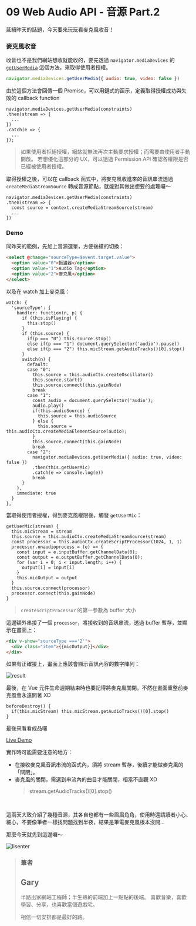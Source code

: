 # 09 Web Audio API - 音源 Part.2

延續昨天的話題，今天要來玩玩看麥克風收音！

### 麥克風收音

收音也不是我們網站想收就能收的，要先透過 `navigator.mediaDevices` 的 [`getUserMedia`](https://developer.mozilla.org/en-US/docs/Web/API/MediaDevices/getUserMedia) 這個方法，來取得使用者授權。

```javascript
navigator.mediaDevices.getUserMedia({ audio: true, video: false })
```

由於這個方法會回傳一個 Promise，可以用鏈式的函示，定義取得授權成功與失敗的 callback function

```javascript=
navigator.mediaDevices.getUserMedia(constraints)
.then(stream => {
  ...
})
.catch(e => {
  ...
});
```

> 如果使用者拒絕授權，網站就無法再次主動要求授權；而需要由使用者手動開啟。
> 若想優化這部分的 UX，可以透過 Permission API 確認各權限是否已經被使用者授權。

取得授權之後，可以在 callback 函式中，將麥克風收進來的音訊串流透過 `createMediaStreamSource` 轉成音源節點，就能對其做出想要的處理囉～

```javascript=
navigator.mediaDevices.getUserMedia(constraints)
.then(stream => {
  const source = context.createMediaStreamSource(stream)
  ...
})
```

### Demo

同昨天的範例，先加上音源選單，方便後續的切換：

```html
<select @change="sourceType=$event.target.value">
  <option value="0">振盪器</option>
  <option value="1">Audio Tag</option>
  <option value="2">麥克風</option>
</select>
```

以及在 watch 加上麥克風：

```javascript=
watch: {
  'sourceType': {
    handler: function(n, p) {
      if (this.isPlaying) {
        this.stop()
      }
      if (this.source) {
        if(p === "0") this.source.stop()
        else if(p === "1") document.querySelector('audio').pause()
        else if(p === "2") this.micStream.getAudioTracks()[0].stop()
      }
      switch(n) {
        default:
        case "0":
          this.source = this.audioCtx.createOscillator()
          this.source.start()
          this.source.connect(this.gainNode)
          break
        case "1":
          const audio = document.querySelector('audio');
          audio.play()
          if(this.audioSource) {
            this.source = this.audioSource
          } else {
            this.source = this.audioCtx.createMediaElementSource(audio);
          }
          this.source.connect(this.gainNode)
          break
        case "2":
          navigator.mediaDevices.getUserMedia({ audio: true, video: false })
          .then(this.getUserMic)
          .catch(e => console.log(e))
          break
      }
    },
    immediate: true
  }
},
```

當取得使用者授權，得到麥克風權限後，觸發 `getUserMic`：

```javascript=
getUserMic(stream) {
  this.micStream = stream
  this.source = this.audioCtx.createMediaStreamSource(stream)
  const processor = this.audioCtx.createScriptProcessor(1024, 1, 1)
  processor.onaudioprocess = (e) => {
    const input = e.inputBuffer.getChannelData(0);
    const output = e.outputBuffer.getChannelData(0);
    for (var i = 0; i < input.length; i++) {
      output[i] = input[i]
    }
    this.micOutput = output
  }
  this.source.connect(processor)
  processor.connect(this.gainNode)
}
```

> `createScriptProcessor` 的第一參數為 buffer 大小

這邊額外串接了一個 `processor`，將接收到的音訊串流，透過 buffer 暫存，並顯示在畫面上：

```html
<div v-show="sourceType ==='2'">
  <div class="item">{{micOutput}}</div>
</div>
```

如果有正確接上，畫面上應該會顯示音訊內容的數字陣列：

![result](https://i.imgur.com/ax23ZMn.png)

最後，在 Vue 元件生命週期結束時也要記得將麥克風關閉，不然在畫面重整前麥克風會永遠開著 XD

```javascript=
beforeDestroy() {
  if(this.micStream) this.micStream.getAudioTracks()[0].stop()
}
```

最後來看看成品囉

[Live Demo](https://schaoss.github.io/web-audio/#/source)

實作時可能需要注意的地方：

- 在接收麥克風音訊串流的函式內，須將 stream 暫存，後續才能做麥克風的「關閉」。
- 麥克風的關閉，需選到串流內的曲目才能關閉，相當不直觀 XD
  > stream.getAudioTracks()[0].stop()

&nbsp;

這兩天大致介紹了幾種音源，其各自也都有一些眉眉角角，使用時還請讀者小心、細心，不要像筆者一樣找問題找到半夜，結果是筆電麥克風根本沒開...

那麼今天就先到這邊囉～

![lisenter](https://i.imgur.com/7aZ1eJN.png)

> ### 筆者
>
> ## Gary
>
> 半路出家網站工程師；半生熟的前端加上一點點的後端。
> 喜歡音樂，喜歡學習、分享，也喜歡當個遊戲宅。
>
> 相信一切安排都是最好的路。
